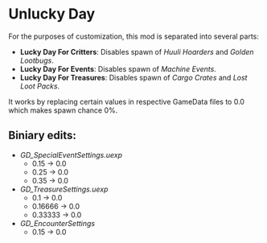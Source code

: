 # Unlucky Day

For the purposes of customization, this mod is separated into several parts:
- **Lucky Day For Critters**: Disables spawn of *Huuli Hoarders* and *Golden Lootbugs*.
- **Lucky Day For Events**: Disables spawn of *Machine Events*.
- **Lucky Day For Treasures**: Disables spawn of *Cargo Crates* and *Lost Loot Packs*.

It works by replacing certain values in respective GameData files to 0.0 which makes spawn chance 0%.

## **Biniary edits**:
- *GD_SpecialEventSettings.uexp*
  - 0.15 -> 0.0
  - 0.25 -> 0.0
  - 0.35 -> 0.0
- *GD_TreasureSettings.uexp*
  - 0.1 -> 0.0
  - 0.16666 -> 0.0
  - 0.33333 -> 0.0
- *GD_EncounterSettings*
  - 0.15 -> 0.0
